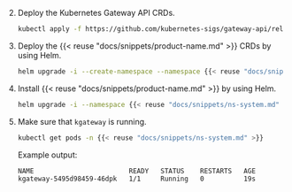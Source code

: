2. Deploy the Kubernetes Gateway API CRDs.

   ```sh
   kubectl apply -f https://github.com/kubernetes-sigs/gateway-api/releases/download/v{{< reuse "docs/versions/k8s-gw-version.md" >}}/standard-install.yaml
   ```

3. Deploy the {{< reuse "docs/snippets/product-name.md" >}} CRDs by using Helm.

   ```sh
   helm upgrade -i --create-namespace --namespace {{< reuse "docs/snippets/ns-system.md" >}} --version v{{< reuse "docs/versions/n-patch.md" >}} kgateway-crds oci://cr.kgateway.dev/kgateway-dev/charts/kgateway-crds
   ```

4. Install {{< reuse "docs/snippets/product-name.md" >}} by using Helm.

   ```sh
   helm upgrade -i --namespace {{< reuse "docs/snippets/ns-system.md" >}} --version v{{< reuse "docs/versions/n-patch.md" >}} kgateway oci://cr.kgateway.dev/kgateway-dev/charts/kgateway
   ```

5. Make sure that `kgateway` is running.

   ```sh
   kubectl get pods -n {{< reuse "docs/snippets/ns-system.md" >}}
   ```

   Example output:

   ```console
   NAME                        READY   STATUS    RESTARTS   AGE
   kgateway-5495d98459-46dpk   1/1     Running   0          19s
   ```